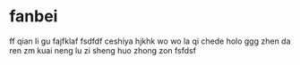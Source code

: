 # fanbei
ff
qian li gu 
fajfklaf
fsdfdf
ceshiya
hjkhk
wo wo
la qi chede
holo
ggg
zhen da ren zm kuai neng
lu zi
sheng huo zhong zon
fsfdsf
